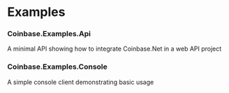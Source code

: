 # Examples

### Coinbase.Examples.Api
A minimal API showing how to integrate Coinbase.Net in a web API project

### Coinbase.Examples.Console
A simple console client demonstrating basic usage